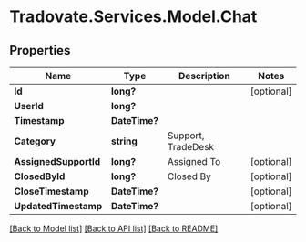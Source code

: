 # Tradovate.Services.Model.Chat
## Properties

Name | Type | Description | Notes
------------ | ------------- | ------------- | -------------
**Id** | **long?** |  | [optional] 
**UserId** | **long?** |  | 
**Timestamp** | **DateTime?** |  | 
**Category** | **string** | Support, TradeDesk | 
**AssignedSupportId** | **long?** | Assigned To | [optional] 
**ClosedById** | **long?** | Closed By | [optional] 
**CloseTimestamp** | **DateTime?** |  | [optional] 
**UpdatedTimestamp** | **DateTime?** |  | [optional] 

[[Back to Model list]](../README.md#documentation-for-models) [[Back to API list]](../README.md#documentation-for-api-endpoints) [[Back to README]](../README.md)

